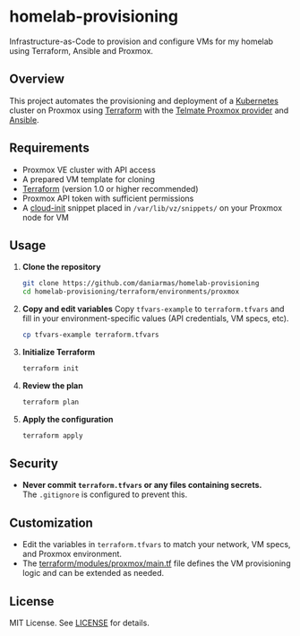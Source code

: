 # homelab-provisioning
Infrastructure-as-Code to provision and configure VMs for my homelab using Terraform, Ansible and Proxmox.

## Overview
This project automates the provisioning and deployment of a [Kubernetes](https://kubernetes.io/) cluster on Proxmox using [Terraform](https://www.terraform.io/) with the [Telmate Proxmox provider](https://registry.terraform.io/providers/Telmate/proxmox/latest) and [Ansible](https://docs.ansible.com/). 

## Requirements
- Proxmox VE cluster with API access
- A prepared VM template for cloning
- [Terraform](https://www.terraform.io/) (version 1.0 or higher recommended)
- Proxmox API token with sufficient permissions
- A [cloud-init](https://cloud-init.io/) snippet placed in `/var/lib/vz/snippets/` on your Proxmox node for VM

## Usage
1. **Clone the repository**
   ```sh
   git clone https://github.com/daniarmas/homelab-provisioning
   cd homelab-provisioning/terraform/environments/proxmox
   ```
2. **Copy and edit variables**
   Copy `tfvars-example` to `terraform.tfvars` and fill in your environment-specific values (API credentials, VM specs, etc).
   ```sh
   cp tfvars-example terraform.tfvars
   ```
3. **Initialize Terraform**
   ```sh
   terraform init
   ```
4. **Review the plan**
   ```sh
   terraform plan
   ```
5. **Apply the configuration**
   ```sh
   terraform apply
   ```

## Security
- **Never commit `terraform.tfvars` or any files containing secrets.**  
  The `.gitignore` is configured to prevent this.

## Customization
- Edit the variables in `terraform.tfvars` to match your network, VM specs, and Proxmox environment.
- The [terraform/modules/proxmox/main.tf](terraform/modules/proxmox/main.tf) file defines the VM provisioning logic and can be extended as needed.

## License
MIT License. See [LICENSE](LICENSE) for details.